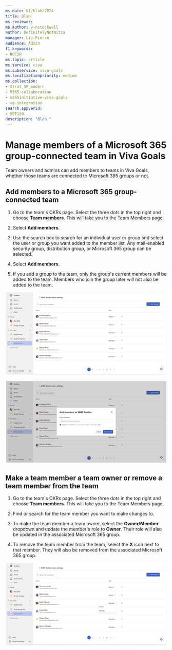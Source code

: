 ```yaml
---
ms.date: 01/blah/2024
title: Blah
ms.reviewer: 
ms.author: v-nstockwell
author: DefinitelyNotNitza
manager: Liz.Pierce
audience: Admin
f1.keywords:
- NOCSH
ms.topic: article
ms.service: viva
ms.subservice: viva-goals
ms.localizationpriority: medium
ms.collection:  
- Strat_SP_modern
- M365-collaboration
- m365initiative-viva-goals
- vg-integration  
search.appverid:
- MET150
description: "Blah."
---
```


# Manage members of a Microsoft 365 group-connected team in Viva Goals

Team owners and admins can add members to teams in Viva Goals, whether those teams are connected to Microsoft 365 groups or not.

## Add members to a Microsoft 365 group-connected team

1. Go to the team's OKRs page. Select the three dots in the top right and choose **Team members**. This will take you to the Team Members page.

1. Select **Add members**.

1. Use the search box to search for an individual user or group and select the user or group you want added to the member list. Any mail-enabled security group, distribution group, or Microsoft 365 group can be selected.

1. Select **Add members**.

1. If you add a group to the team, only the group's current members will be added to the team. Members who join the group later will not also be added to the team.

![Screenshot that shows BLAH](..\media\goals\viva-goals-teams\team-members-list.png)

![Screenshot that shows BLAH](..\media\goals\viva-goals-teams\add-members-but-create-team-somehow.png)

## Make a team member a team owner or remove a team member from the team

1. Go to the team's OKRs page. Select the three dots in the top right and choose **Team members**. This will take you to the Team Members page. <!--Editor's Note: Make sure that "Team Members" is written in a manner faithful to the UI throughout the article.-->

1. Find or search for the team member you want to make changes to.

1. To make the team member a team owner, select the **Owner/Member** dropdown and update the member's role to **Owner**. Their role will also be updated in the associated Microsoft 365 group.

1. To remove the team member from the team, select the **X** icon next to that member. They will also be removed from the associated Microsoft 365 group.

![Screenshot that shows BLAH](..\media\goals\viva-goals-teams\change-member-role.png)

<!--Editor's Note: There was an FAQ here, but I've been advised against including FAQs in help documentation.-->